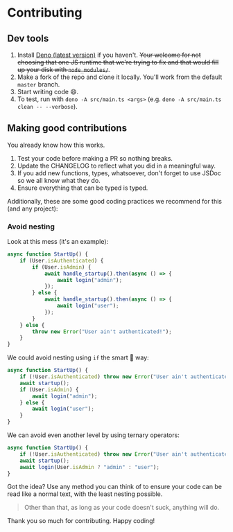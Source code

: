 # Contributing

## Dev tools

1. Install [Deno (latest version)](https://deno.com) if you haven't. ~~Your welcome for not choosing that one JS runtime that we're trying to fix and that would fill up your disk with `node_modules/`~~.
2. Make a fork of the repo and clone it locally. You'll work from the default `master` branch.
3. Start writing code :smile:.
4. To test, run with `deno -A src/main.ts <args>` (e.g. `deno -A src/main.ts clean -- --verbose`).

## Making good contributions

You already know how this works.

1. Test your code before making a PR so nothing breaks.
2. Update the CHANGELOG to reflect what you did in a meaningful way.
3. If you add new functions, types, whatsoever, don't forget to use JSDoc so we all know what they do.
4. Ensure everything that can be typed is typed.

Additionally, these are some good coding practices we recommend for this (and any project):

### Avoid nesting

Look at this mess (it's an example):

```ts
async function StartUp() {
    if (User.isAuthenticated) {
        if (User.isAdmin) {
            await handle_startup().then(async () => {
                await login("admin");
            });
        } else {
            await handle_startup().then(async () => {
                await login("user");
            });
        }
    } else {
        throw new Error("User ain't authenticated!");
    }
}
```

We could avoid nesting using `if` the smart 🗿 way:

```ts
async function StartUp() {
    if (!User.isAuthenticated) throw new Error("User ain't authenticated!");
    await startup();
    if (User.isAdmin) {
        await login("admin");
    } else {
        await login("user");
    }
}
```

We can avoid even another level by using ternary operators:

```ts
async function StartUp() {
    if (!User.isAuthenticated) throw new Error("User ain't authenticated!");
    await startup();
    await login(User.isAdmin ? "admin" : "user");
}
```

Got the idea? Use any method you can think of to ensure your code can be read like a normal text, with the least nesting possible.

> Other than that, as long as your code doesn't suck, anything will do.

Thank you so much for contributing. Happy coding!
